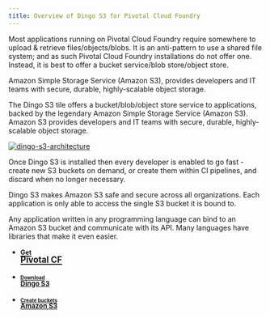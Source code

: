 ```yaml
---
title: Overview of Dingo S3 for Pivotal Cloud Foundry
---
```


Most applications running on Pivotal Cloud Foundry require somewhere to upload & retrieve files/objects/blobs. It is an anti-pattern to use a shared file system; and as such Pivotal Cloud Foundry installations do not offer one. Instead, it is best to offer a bucket service/blob store/object store.

Amazon Simple Storage Service (Amazon S3), provides developers and IT teams with secure, durable, highly-scalable object storage.

The Dingo S3 tile offers a bucket/blob/object store service to applications, backed by the legendary Amazon Simple Storage Service (Amazon S3). Amazon S3 provides developers and IT teams with secure, durable, highly-scalable object storage.

[![dingo-s3-architecture](/dingo-s3/images/architecture.png)](/dingo-s3/about-tile.html)

Once Dingo S3 is installed then every developer is enabled to go fast - create new S3 buckets on demand, or create them within CI pipelines, and discard when no longer necessary.

Dingo S3 makes Amazon S3 safe and secure across all organizations. Each application is only able to access the single S3 bucket it is bound to.

Any application written in any programming language can bind to an Amazon S3 bucket and communicate with its API. Many languages have libraries that make it even easier.

<ul class="panels">
  <li class="panel span3">
    <a class="button" href="http://docs.pivotal.io/pivotalcf/getstarted/pcf-docs.html">
      <h2 class="title-flashy" style="padding-top: 0em; padding-left: 0em; line-height: 0.7em; margin-top: 0em;">
        <span class="title-deemph" style="font-size: 0.6em;">Get</span><br>
        <span style="font-size: 0.8em;">Pivotal CF</span>
      </h2>
    </a>
  </li>
  <li class="panel span3">
    <a class="button" href="/dingo-s3/download.html">
      <h3 class="title-flashy" style="padding-top: 0em; padding-left: 0em; line-height: 0.7em; margin-top: 0em;">
        <span class="title-deemph" style="font-size: 0.6em;">Download</span><br>
        <span style="font-size: 0.8em;">Dingo S3</span>
      </h3>
    </a>
  </li>
  <li class="panel span3">
    <a class="button" href="/dingo-s3/usage-provision.html">
      <h3 class="title-flashy" style="padding-top: 0em; padding-left: 0em; line-height: 0.7em; margin-top: 0em;">
        <span class="title-deemph" style="font-size: 0.6em;">Create buckets</span><br>
        <span style="font-size: 0.8em;">Amazon S3</span>
      </h3>
    </a>
  </li>
</ul>
